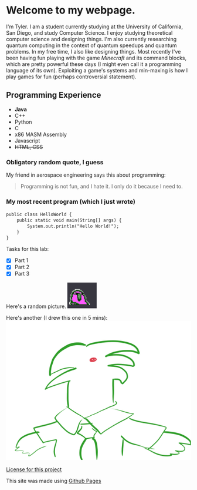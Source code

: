 # Welcome to my webpage.

I'm Tyler. I am a student currently studying at the University of California, San Diego, and study Computer Science. I enjoy studying theoretical computer science and designing things. I'm also currently researching quantum computing in the context of quantum speedups and quantum problems. In my free time, I also like designing things. Most recently I've been having fun playing with the game *Minecraft* and its command blocks, which are pretty powerful these days (I might even call it a programming language of its own). Exploiting a game's systems and min-maxing is how I play games for fun (perhaps controversial statement).

## Programming Experience
- **Java**
- C++
- Python
- C
- x86 MASM Assembly
- Javascript
- ~~HTML, CSS~~

### Obligatory random quote, I guess
My friend in aerospace engineering says this about programming:
> Programming is not fun, and I hate it. I only do it because I need to.


### My most recent program (which I just wrote)
```
public class HelloWorld {
    public static void main(String[] args) {
        System.out.println("Hello World!");
    }
}

```

Tasks for this lab:
- [x] Part 1
- [x] Part 2
- [x] Part 3

Here's a random picture.
![Bird](./random/birb.gif "bird")

Here's another (I drew this one in 5 mins):
![Birdman](./random/birdman.png "birdman")


[License for this project](./LICENSE)

This site was made using [Github Pages](https://pages.github.com)


